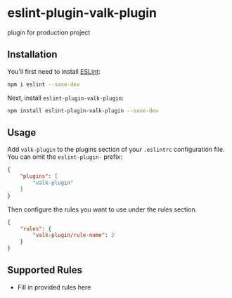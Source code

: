 # eslint-plugin-valk-plugin

plugin for production project

## Installation

You'll first need to install [ESLint](https://eslint.org/):

```sh
npm i eslint --save-dev
```

Next, install `eslint-plugin-valk-plugin`:

```sh
npm install eslint-plugin-valk-plugin --save-dev
```

## Usage

Add `valk-plugin` to the plugins section of your `.eslintrc` configuration file. You can omit the `eslint-plugin-` prefix:

```json
{
    "plugins": [
        "valk-plugin"
    ]
}
```


Then configure the rules you want to use under the rules section.

```json
{
    "rules": {
        "valk-plugin/rule-name": 2
    }
}
```

## Supported Rules

* Fill in provided rules here


